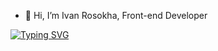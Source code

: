 - 👋 Hi, I’m Ivan Rosokha, Front-end Developer

[![Typing SVG](https://readme-typing-svg.herokuapp.com?color=%2336BCF7&lines=Computer+science+student)](https://git.io/typing-svg)
